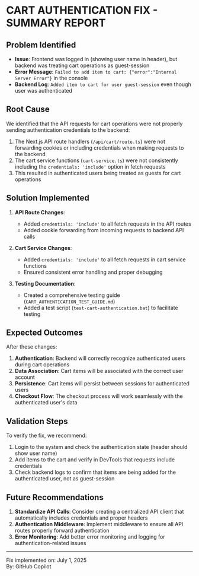 # CART AUTHENTICATION FIX - SUMMARY REPORT

## Problem Identified
- **Issue**: Frontend was logged in (showing user name in header), but backend was treating cart operations as guest-session
- **Error Message**: `Failed to add item to cart: {"error":"Internal Server Error"}` in the console
- **Backend Log**: `Added item to cart for user guest-session` even though user was authenticated

## Root Cause
We identified that the API requests for cart operations were not properly sending authentication credentials to the backend:

1. The Next.js API route handlers (`/api/cart/route.ts`) were not forwarding cookies or including credentials when making requests to the backend
2. The cart service functions (`cart-service.ts`) were not consistently including the `credentials: 'include'` option in fetch requests
3. This resulted in authenticated users being treated as guests for cart operations

## Solution Implemented

1. **API Route Changes**:
   - Added `credentials: 'include'` to all fetch requests in the API routes
   - Added cookie forwarding from incoming requests to backend API calls

2. **Cart Service Changes**:
   - Added `credentials: 'include'` to all fetch requests in cart service functions
   - Ensured consistent error handling and proper debugging

3. **Testing Documentation**:
   - Created a comprehensive testing guide (`CART_AUTHENTICATION_TEST_GUIDE.md`)
   - Added a test script (`test-cart-authentication.bat`) to facilitate testing

## Expected Outcomes

After these changes:

1. **Authentication**: Backend will correctly recognize authenticated users during cart operations
2. **Data Association**: Cart items will be associated with the correct user account
3. **Persistence**: Cart items will persist between sessions for authenticated users
4. **Checkout Flow**: The checkout process will work seamlessly with the authenticated user's data

## Validation Steps

To verify the fix, we recommend:

1. Login to the system and check the authentication state (header should show user name)
2. Add items to the cart and verify in DevTools that requests include credentials
3. Check backend logs to confirm that items are being added for the authenticated user, not as guest-session

## Future Recommendations

1. **Standardize API Calls**: Consider creating a centralized API client that automatically includes credentials and proper headers
2. **Authentication Middleware**: Implement middleware to ensure all API routes properly forward authentication
3. **Error Monitoring**: Add better error monitoring and logging for authentication-related issues

---

Fix implemented on: July 1, 2025  
By: GitHub Copilot
